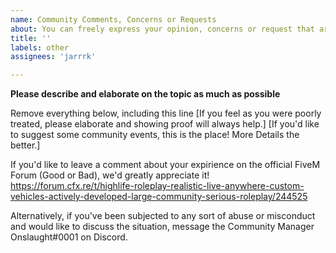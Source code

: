 ```yaml
---
name: Community Comments, Concerns or Requests
about: You can freely express your opinion, concerns or request that are related to the community.
title: ''
labels: other
assignees: 'jarrrk'

---
```


**Please describe and elaborate on the topic as much as possible**

Remove everything below, including this line
[If you feel as you were poorly treated, please elaborate and showing proof will always help.]
[If you'd like to suggest some community events, this is the place! More Details the better.]

If you'd like to leave a comment about your expirience on the official FiveM Forum (Good or Bad), we'd greatly appreciate it!
https://forum.cfx.re/t/highlife-roleplay-realistic-live-anywhere-custom-vehicles-actively-developed-large-community-serious-roleplay/244525

Alternatively, if you've been subjected to any sort of abuse or misconduct and would like to discuss the situation, message the Community Manager Onslaught#0001 on Discord.
